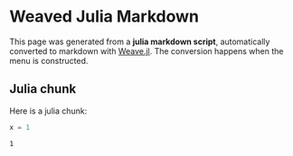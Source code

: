 # Weaved Julia Markdown

This page was generated from a **julia markdown script**, automatically converted to markdown with [Weave.jl](https://github.com/JunoLab/Weave.jl). The conversion happens when the menu is constructed.

## Julia chunk

Here is a julia chunk:

```julia
x = 1
```

```
1
```


